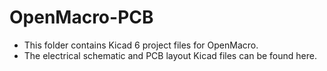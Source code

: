 # OpenMacro-PCB
* This folder contains Kicad 6 project files for OpenMacro.
* The electrical schematic and PCB layout Kicad files can be found here.